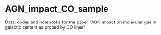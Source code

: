 # AGN_impact_CO_sample
Data, codes and notebooks for the paper "AGN impact on molecular gas in galactic centers as probed by CO lines"
